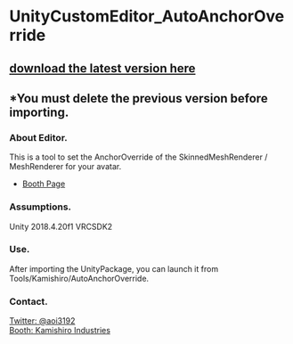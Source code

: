 # UnityCustomEditor_AutoAnchorOverride
## [download the latest version here](https://github.com/AoiKamishiro/UnityCustomEditor_AutoAnchorOverride/releases)
## *You must delete the previous version before importing.  
### About Editor.
This is a tool to set the AnchorOverride of the SkinnedMeshRenderer / MeshRenderer for your avatar.
* [Booth Page](https://kamishirolab.booth.pm/items/2494327)
### Assumptions.
Unity 2018.4.20f1
VRCSDK2
### Use.
After importing the UnityPackage, you can launch it from Tools/Kamishiro/AutoAnchorOverride. 
### Contact.
[Twitter: @aoi3192](https://twitter.com/aoi3192)  
[Booth: Kamishiro Industries](https://kamishirolab.booth.pm/)  
